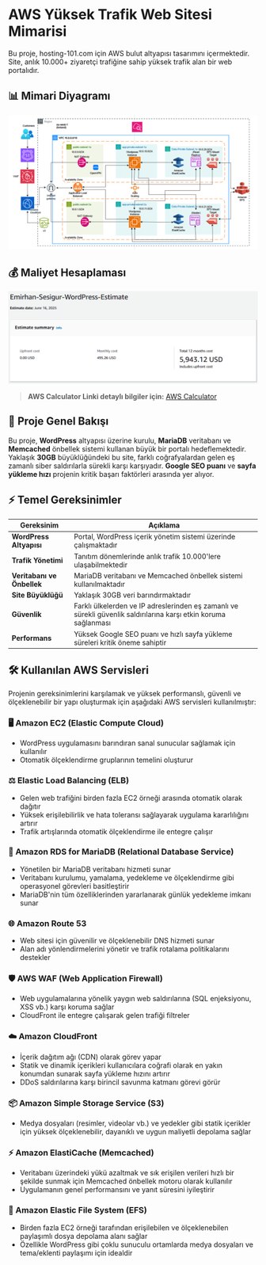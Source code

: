 # AWS Yüksek Trafik Web Sitesi Mimarisi

Bu proje, hosting-101.com için AWS bulut altyapısı tasarımını içermektedir. Site, anlık 10.000+ ziyaretçi trafiğine sahip yüksek trafik alan bir web portalıdır.

## 📊 Mimari Diyagramı
![Mimari Diyagramı](images/architecture-diagram.png)

## 💰 Maliyet Hesaplaması
![Maliyet Hesaplaması](images/cost-calculation.png)

> **AWS Calculator Linki detaylı bilgiler için:** [AWS Calculator](https://calculator.aws/#/estimate?id=180b7c0784ba849390d52ce78f270add28a4e431)

## 🎯 Proje Genel Bakışı

Bu proje, **WordPress** altyapısı üzerine kurulu, **MariaDB** veritabanı ve **Memcached** önbellek sistemi kullanan büyük bir portalı hedeflemektedir. Yaklaşık **30GB** büyüklüğündeki bu site, farklı coğrafyalardan gelen eş zamanlı siber saldırılarla sürekli karşı karşıyadır. **Google SEO puanı** ve **sayfa yükleme hızı** projenin kritik başarı faktörleri arasında yer alıyor.

## ⚡ Temel Gereksinimler

| Gereksinim | Açıklama |
|------------|----------|
| **WordPress Altyapısı** | Portal, WordPress içerik yönetim sistemi üzerinde çalışmaktadır |
| **Trafik Yönetimi** | Tanıtım dönemlerinde anlık trafik 10.000'lere ulaşabilmektedir |
| **Veritabanı ve Önbellek** | MariaDB veritabanı ve Memcached önbellek sistemi kullanılmaktadır |
| **Site Büyüklüğü** | Yaklaşık 30GB veri barındırmaktadır |
| **Güvenlik** | Farklı ülkelerden ve IP adreslerinden eş zamanlı ve sürekli güvenlik saldırılarına karşı etkin koruma sağlanması |
| **Performans** | Yüksek Google SEO puanı ve hızlı sayfa yükleme süreleri kritik öneme sahiptir |

## 🛠️ Kullanılan AWS Servisleri

Projenin gereksinimlerini karşılamak ve yüksek performanslı, güvenli ve ölçeklenebilir bir yapı oluşturmak için aşağıdaki AWS servisleri kullanılmıştır:

### 🖥️ Amazon EC2 (Elastic Compute Cloud)
-  WordPress uygulamasını barındıran sanal sunucular sağlamak için kullanılır
-  Otomatik ölçeklendirme gruplarının temelini oluşturur

### ⚖️ Elastic Load Balancing (ELB)
-  Gelen web trafiğini birden fazla EC2 örneği arasında otomatik olarak dağıtır
-  Yüksek erişilebilirlik ve hata toleransı sağlayarak uygulama kararlılığını artırır
-  Trafik artışlarında otomatik ölçeklendirme ile entegre çalışır

### 💾 Amazon RDS for MariaDB (Relational Database Service)
-  Yönetilen bir MariaDB veritabanı hizmeti sunar
-  Veritabanı kurulumu, yamalama, yedekleme ve ölçeklendirme gibi operasyonel görevleri basitleştirir
-  MariaDB'nin tüm özelliklerinden yararlanarak günlük yedekleme imkanı sunar

### 🌐 Amazon Route 53
-  Web sitesi için güvenilir ve ölçeklenebilir DNS hizmeti sunar
-  Alan adı yönlendirmelerini yönetir ve trafik rotalama politikalarını destekler

### 🛡️ AWS WAF (Web Application Firewall)
-  Web uygulamalarına yönelik yaygın web saldırılarına (SQL enjeksiyonu, XSS vb.) karşı koruma sağlar
-  CloudFront ile entegre çalışarak gelen trafiği filtreler

### ☁️ Amazon CloudFront
-  İçerik dağıtım ağı (CDN) olarak görev yapar
-  Statik ve dinamik içerikleri kullanıcılara coğrafi olarak en yakın konumdan sunarak sayfa yükleme hızını artırır
-  DDoS saldırılarına karşı birincil savunma katmanı görevi görür

### 📦 Amazon Simple Storage Service (S3)
-  Medya dosyaları (resimler, videolar vb.) ve yedekler gibi statik içerikler için yüksek ölçeklenebilir, dayanıklı ve uygun maliyetli depolama sağlar

### ⚡ Amazon ElastiCache (Memcached)
-  Veritabanı üzerindeki yükü azaltmak ve sık erişilen verileri hızlı bir şekilde sunmak için Memcached önbellek motoru olarak kullanılır
-  Uygulamanın genel performansını ve yanıt süresini iyileştirir

### 📁 Amazon Elastic File System (EFS)
-  Birden fazla EC2 örneği tarafından erişilebilen ve ölçeklenebilen paylaşımlı dosya depolama alanı sağlar
-  Özellikle WordPress gibi çoklu sunuculu ortamlarda medya dosyaları ve tema/eklenti paylaşımı için idealdir
